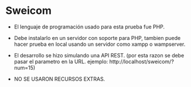# Sweicom

+ El lenguaje de programación usado para esta prueba fue PHP.

+ Debe instalarlo en un servidor con soporte para PHP, tambien puede hacer prueba en local usando un servidor como xampp o wampserver.

+ El desarrollo se hizo simulando una API REST. (por esta razon se debe pasar el parametro en la URL. ejemplo: http://localhost/sweicom/?num=15)

+ NO SE USARON RECURSOS EXTRAS.
